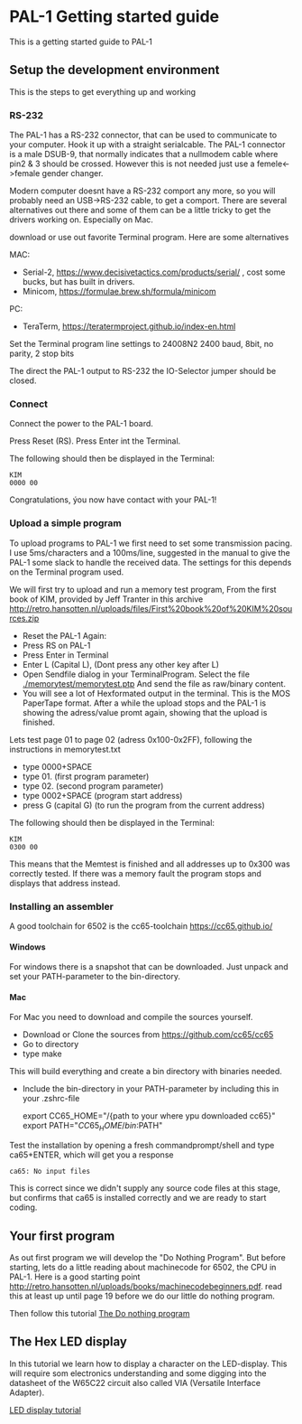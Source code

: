 # PAL-1 Getting started guide
This is a getting started guide to PAL-1

## Setup the development environment
This is the steps to get everything up and working

### RS-232
The PAL-1 has a RS-232 connector, that can be used to communicate to your computer.
Hook it up with a straight serialcable. The PAL-1 connector is a male DSUB-9, that normally indicates that a nullmodem cable where pin2 & 3 should be crossed. However this is not needed just use a femele<->female gender changer.

Modern computer doesnt have a RS-232 comport any more, so you will probably need an USB->RS-232 cable, to get a comport. There are several alternatives out there and some of them can be a little tricky to get the drivers working on. Especially on Mac.

download or use out favorite Terminal program. Here are some alternatives

MAC:
* Serial-2, https://www.decisivetactics.com/products/serial/ , cost some bucks, but has built in drivers.
* Minicom, https://formulae.brew.sh/formula/minicom

PC:
* TeraTerm, https://teratermproject.github.io/index-en.html

Set the Terminal program line settings to 24008N2
2400 baud, 8bit, no parity, 2 stop bits

The direct the PAL-1 output to RS-232 the IO-Selector jumper should be closed.

### Connect
Connect the power to the PAL-1 board.

Press Reset (RS).
Press Enter int the Terminal.

The following should then be displayed in the Terminal:

    KIM
    0000 00

Congratulations, ýou now have contact with your PAL-1!

### Upload a simple program

To upload programs to PAL-1 we first need to set some transmission pacing. 
I use 5ms/characters and a 100ms/line, suggested in the manual to give the PAL-1 some slack to handle the received data. The settings for this depends on the Terminal program used.

We will first try to upload and run a memory test program, From the first book of KIM, provided by Jeff Tranter in this archive http://retro.hansotten.nl/uploads/files/First%20book%20of%20KIM%20sources.zip

* Reset the PAL-1 Again:
* Press RS on PAL-1
* Press Enter in Terminal
* Enter L (Capital L), (Dont press any other key after L)
* Open Sendfile dialog in your TerminalProgram. Select the file [./memorytest/memorytest.ptp](./memorytest/memorytest.ptp) 
And send the file as raw/binary content.
* You will see a lot of Hexformated output in the terminal. This is the MOS PaperTape format. After a while the upload stops and the PAL-1 is showing the adress/value promt again, showing that the upload is finished. 

Lets test page 01 to page 02 (adress 0x100-0x2FF), following the instructions in memorytest.txt
* type 0000+SPACE
* type 01.   (first program parameter)
* type 02.   (second program parameter)
* type 0002+SPACE    (program start address)
* press G (capital G) (to run the program from the current address)

The following should then be displayed in the Terminal:

    KIM
    0300 00

This means that the Memtest is finished and all addresses up to 0x300 was correctly tested. If there was a memory fault the program stops and displays that address instead.

### Installing an assembler
A good toolchain for 6502 is the cc65-toolchain https://cc65.github.io/

#### Windows
For windows there is a snapshot that can be downloaded. Just unpack and set your PATH-parameter to the bin-directory.
#### Mac
For Mac you need to download and compile the sources yourself. 
* Download or Clone the sources from https://github.com/cc65/cc65 
* Go to directory
* type make

This will build everything and create a bin directory with binaries needed. 
* Include the bin-directory in your PATH-parameter by including this in your .zshrc-file


    export CC65_HOME="/{path to your where ypu downloaded cc65}"
    export PATH="${CC65_HOME}/bin:$PATH"

Test the installation by opening a fresh commandprompt/shell and type ca65+ENTER, which will get you a response

    ca65: No input files

This is correct since we didn't supply any source code files at this stage, but confirms that ca65 is installed correctly and we are ready to start coding.

## Your first program

As out first program we will develop the "Do Nothing Program". But before starting, lets do a little reading about machinecode for 6502, the CPU in PAL-1. 
Here is a good starting point http://retro.hansotten.nl/uploads/books/machinecodebeginners.pdf. read this at least up until page 19 before we do our little do nothing program.

Then follow this tutorial [The Do nothing program](./theDoNothingProgram/README.md)

## The Hex LED display

In this tutorial we learn how to display a character on the LED-display. This will require som electronics understanding and some digging into the datasheet of the W65C22 circuit also called VIA (Versatile Interface Adapter).

[LED display tutorial](./leddisplay/README.md)







    